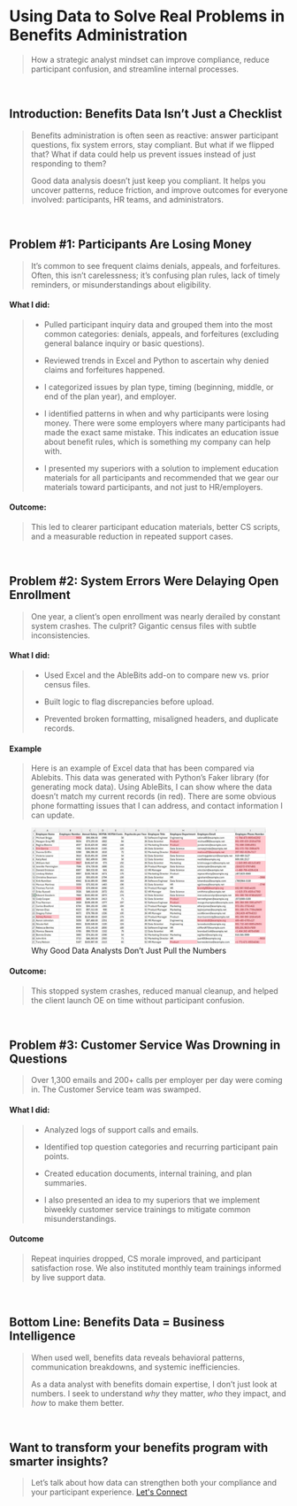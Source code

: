 # Using Data to Solve Real Problems in Benefits Administration

> How a strategic analyst mindset can improve compliance, reduce participant confusion, and streamline internal processes.
> 

<br>

## Introduction: Benefits Data Isn’t Just a Checklist

> Benefits administration is often seen as reactive: answer participant questions, fix system errors, stay compliant. But what if we flipped that? What if data could help us prevent issues instead of just responding to them?
> 
> Good data analysis doesn’t just keep you compliant. It helps you uncover patterns, reduce friction, and improve outcomes for everyone involved: participants, HR teams, and administrators.
> 

<br>

## Problem #1: Participants Are Losing Money

> It’s common to see frequent claims denials, appeals, and forfeitures. Often, this isn’t carelessness; it’s confusing plan rules, lack of timely reminders, or misunderstandings about eligibility.
>

#### What I did:
>
> * Pulled participant inquiry data and grouped them into the most common categories: denials, appeals, and forfeitures (excluding general balance inquiry or basic questions).
> 
> * Reviewed trends in Excel and Python to ascertain why denied claims and forfeitures happened.
> 
> * I categorized issues by plan type, timing (beginning, middle, or end of the plan year), and employer.
>
> * I identified patterns in when and why participants were losing money. There were some employers where many participants had made the exact same mistake. This indicates an education issue about benefit rules, which is something my company can help with.
>
> * I presented my superiors with a solution to implement education materials for all participants and recommended that we gear our materials toward participants, and not just to HR/employers.
>

#### Outcome:

> This led to clearer participant education materials, better CS scripts, and a measurable reduction in repeated support cases.
> 

<br>

## Problem #2: System Errors Were Delaying Open Enrollment

> One year, a client’s open enrollment was nearly derailed by constant system crashes. The culprit? Gigantic census files with subtle inconsistencies.
>

#### What I did:

> * Used Excel and the AbleBits add-on to compare new vs. prior census files.
> 
> * Built logic to flag discrepancies before upload.
> 
> * Prevented broken formatting, misaligned headers, and duplicate records.
>

#### Example

> Here is an example of Excel data that has been compared via Ablebits. This data was generated with Python’s Faker library (for generating mock data). Using AbleBits, I can show where the data doesn’t match my current records (in red). There are some obvious phone formatting issues that I can address, and contact information I can update.
> 

<div class="gallery">
  <figure>
    <img src="..\Images\Benefits-Excel_Data.JPG" alt="Why Good Data Analysts Don’t Just Pull the Numbers" />
    <figcaption>Why Good Data Analysts Don’t Just Pull the Numbers</figcaption>
  </figure>
  </div>

#### Outcome:

> This stopped system crashes, reduced manual cleanup, and helped the client launch OE on time without participant confusion.
> 

<br>

## Problem #3: Customer Service Was Drowning in Questions

> Over 1,300 emails and 200+ calls per employer per day were coming in. The Customer Service team was swamped.
>

#### What I did:

> * Analyzed logs of support calls and emails.
> 
> * Identified top question categories and recurring participant pain points.
> 
> * Created education documents, internal training, and plan summaries.
>
> * I also presented an idea to my superiors that we implement biweekly customer service trainings to mitigate common misunderstandings.
>

#### Outcome

> Repeat inquiries dropped, CS morale improved, and participant satisfaction rose. We also instituted monthly team trainings informed by live support data.
> 

<br>

## Bottom Line: Benefits Data = Business Intelligence

> When used well, benefits data reveals behavioral patterns, communication breakdowns, and systemic inefficiencies.
>
> As a data analyst with benefits domain expertise, I don’t just look at numbers. I seek to understand *why* they matter, *who* they impact, and *how* to make them better.
> 

<br>

## Want to transform your benefits program with smarter insights?

> Let’s talk about how data can strengthen both your compliance and your participant experience. [Let's Connect](contact.md)
> 

